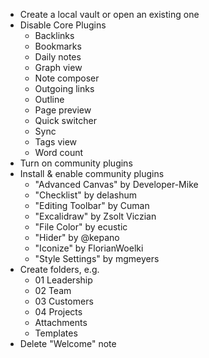 - Create a local vault or open an existing one
- Disable Core Plugins
  - Backlinks
  - Bookmarks
  - Daily notes
  - Graph view
  - Note composer
  - Outgoing links
  - Outline
  - Page preview
  - Quick switcher
  - Sync
  - Tags view
  - Word count
- Turn on community plugins
- Install & enable community plugins
  - "Advanced Canvas" by Developer-Mike
  - "Checklist" by delashum
  - "Editing Toolbar" by Cuman
  - "Excalidraw" by Zsolt Viczian
  - "File Color" by ecustic
  - "Hider" by @kepano
  - "Iconize" by FlorianWoelki
  - "Style Settings" by mgmeyers
- Create folders, e.g.
  - 01 Leadership
  - 02 Team
  - 03 Customers
  - 04 Projects
  - Attachments
  - Templates
- Delete "Welcome" note
